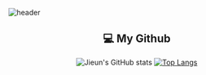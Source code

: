 ![header](https://capsule-render.vercel.app/api?type=waving&color=timeGradient&text=Welcome%20to%20Jieun's%20GitHub%20👋&animation=twinkling&fontSize=35&fontAlignY=40&fontAlign=70&height=250)


<h2 align="center">💻  My Github</h2>
<div align="center">

![Jieun's GitHub stats](https://github-readme-stats.vercel.app/api?username=jieun615&include_all_commits=true&theme=synthwave&hide_border=true&count_private=true)
[![Top Langs](https://github-readme-stats.vercel.app/api/top-langs/?username=jieun615&layout=compact)](https://github.com/jieun615/github-readme-stats)
</div>

<!--
**jieun615/jieun615** is a ✨ _special_ ✨ repository because its `README.md` (this file) appears on your GitHub profile.

Here are some ideas to get you started:

- 🔭 I’m currently working on ...
- 🌱 I’m currently learning ...
- 👯 I’m looking to collaborate on ...
- 🤔 I’m looking for help with ...
- 💬 Ask me about ...
- 📫 How to reach me: ...
- 😄 Pronouns: ...
- ⚡ Fun fact: ...
-->
